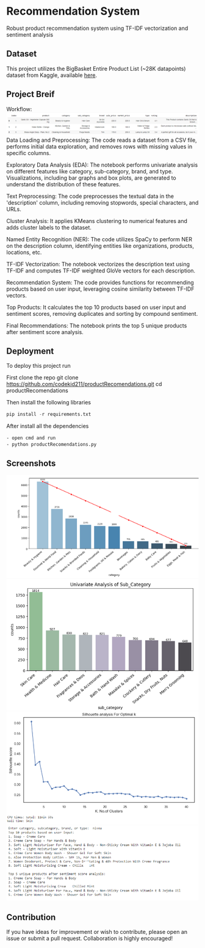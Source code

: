 
# Recommendation System

Robust product recommendation system using TF-IDF vectorization and sentiment analysis

## Dataset
This project utilizes the BigBasket Entire Product List (~28K datapoints) dataset from Kaggle, available [here](https://www.kaggle.com/datasets/surajjha101/bigbasket-entire-product-list-28k-datapoints). 


## Project Breif
Workflow:
![Dataset](assets/dataset.png)
Data Loading and Preprocessing: The code reads a dataset from a CSV file, performs initial data exploration, and removes rows with missing values in specific columns.

Exploratory Data Analysis (EDA): The notebook performs univariate analysis on different features like category, sub-category, brand, and type. Visualizations, including bar graphs and box plots, are generated to understand the distribution of these features.

Text Preprocessing: The code preprocesses the textual data in the 'description' column, including removing stopwords, special characters, and URLs.

Cluster Analysis: It applies KMeans clustering to numerical features and adds cluster labels to the dataset.

Named Entity Recognition (NER): The code utilizes SpaCy to perform NER on the description column, identifying entities like organizations, products, locations, etc.

TF-IDF Vectorization: The notebook vectorizes the description text using TF-IDF and computes TF-IDF weighted GloVe vectors for each description.

Recommendation System: The code provides functions for recommending products based on user input, leveraging cosine similarity between TF-IDF vectors.

Top Products: It calculates the top 10 products based on user input and sentiment scores, removing duplicates and sorting by compound sentiment.

Final Recommendations: The notebook prints the top 5 unique products after sentiment score analysis.

## Deployment

To deploy this project run

First clone the repo
   git clone https://github.com/codekid211/productRecomendations.git
   cd productRecomendations

Then install the following libraries
```python
pip install -r requirements.txt
```
After install all the dependencies 
```bash
- open cmd and run
- python productRecomendations.py
```

## Screenshots
![Univariate Analysis of Category](assets/cat.png)
![Univariate Analysis of Sub_Category](assets/sub.png)
![Silhouette analysis For Optimal k](assets/k.png)
![output](assets/result.png)

## Contribution
If you have ideas for improvement or wish to contribute, please open an issue or submit a pull request. Collaboration is highly encouraged!
